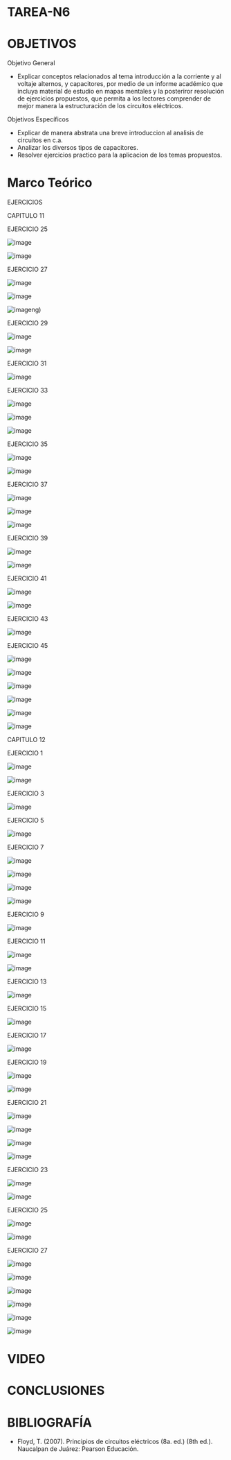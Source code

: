 # TAREA-N6

# OBJETIVOS

Objetivo General

- Explicar conceptos relacionados al tema introducción a la corriente y al voltaje alternos, y capacitores, por medio de un informe académico que incluya material de estudio en mapas mentales y la posteriror resolución de ejercicios propuestos, que permita a los lectores comprender de mejor manera la estructuración de los circuitos eléctricos.

Objetivos Específicos
- Explicar de manera abstrata una breve introduccion al analisis de circuitos en c.a.
- Analizar los diversos tipos de capacitores.
- Resolver ejercicios practico para la aplicacion de los temas propuestos.
# Marco Teórico


EJERCICIOS 

CAPITULO 11

EJERCICIO 25 

![image](https://user-images.githubusercontent.com/93900233/149810088-e6a5f4d6-5663-469e-9dfa-9a5686f3213e.png)

![image](https://user-images.githubusercontent.com/93900233/149810159-55689ddf-fdaf-4af6-b6f8-d6afef6f5494.png)

EJERCICIO 27

![image](https://user-images.githubusercontent.com/93900233/149810300-131d083e-66fa-43e8-82a4-e4a0b1362ec6.png)

![image](https://user-images.githubusercontent.com/93900233/149810357-fe6e87b0-8a15-4801-b67f-0cc6e239a312.png)

![image](https://user-images.githubusercontent.com/93900233/149810426-01e17a97-2712-4bc1-a32f-f4a69bec263f.png)ng)

EJERCICIO 29 

![image](https://user-images.githubusercontent.com/93900233/149810571-8d6fedb9-5096-4538-be52-c0edc02100c2.png)

![image](https://user-images.githubusercontent.com/93900233/149810603-65851619-5f07-4fa9-9f38-46dbe715a838.png)

EJERCICIO 31

![image](https://user-images.githubusercontent.com/93900233/149810649-5b2a53e1-7a44-4e2e-8c48-9cc8f1be3a36.png)

EJERCICIO 33

![image](https://user-images.githubusercontent.com/93900233/149811374-8d59b97d-60b5-49cd-9290-84ce1c799af2.png)

![image](https://user-images.githubusercontent.com/93900233/149811440-e59d9c45-33cd-49be-925d-35997effc6ac.png)

![image](https://user-images.githubusercontent.com/93900233/149811502-a48752b6-5e1b-4e9a-a020-f017cf938c09.png)

EJERCICIO 35

![image](https://user-images.githubusercontent.com/93900233/149811632-7adc8618-043c-4432-a524-7f1b41388614.png)

![image](https://user-images.githubusercontent.com/93900233/149811675-24869c95-ef61-4ada-88c0-68b7bc11dccb.png)

EJERCICIO 37

![image](https://user-images.githubusercontent.com/93900233/149810993-0beb0f12-a441-4601-87e8-f883056658d6.png)

![image](https://user-images.githubusercontent.com/93900233/149811038-9bf76a22-c93a-4181-9212-00cc230f2070.png)

![image](https://user-images.githubusercontent.com/93900233/149811080-fd07f180-8099-4389-b61d-68484a2dd387.png)

EJERCICIO 39

![image](https://user-images.githubusercontent.com/93900233/149811745-6108c46c-c8ed-4cd3-8ff5-753cb316d2f6.png)

![image](https://user-images.githubusercontent.com/93900233/149811812-6c0d84b3-1da4-46f8-a2ea-14371b507f91.png)

EJERCICIO 41

![image](https://user-images.githubusercontent.com/93900233/149811869-3501b184-0f61-4bdf-aabd-82755e27b76b.png)

![image](https://user-images.githubusercontent.com/93900233/149811895-fb95916b-9a80-4413-8368-1d526d357ee6.png)

EJERCICIO 43

![image](https://user-images.githubusercontent.com/93900233/149811941-bfd91273-7db6-4102-aa5b-dafa8918f431.png)

EJERCICIO 45 

![image](https://user-images.githubusercontent.com/93900233/149812013-0d5f3ae6-ac3d-4ce2-8edc-c78fbaef5ec8.png)

![image](https://user-images.githubusercontent.com/93900233/149812044-e51ac589-68cb-4106-94c3-1483dbe9b31b.png)

![image](https://user-images.githubusercontent.com/93900233/149812075-e1657a44-82d9-4337-9afc-8cfddf872256.png)

![image](https://user-images.githubusercontent.com/93900233/149812166-60e1e3da-e7ad-4223-8e0b-13e2e3e81310.png)

![image](https://user-images.githubusercontent.com/93900233/149812209-3e419f82-58b0-465a-8a34-7806d723d55c.png)

![image](https://user-images.githubusercontent.com/93900233/149812275-2e0a5f90-4102-4454-8228-2c6b97221533.png)

CAPITULO 12

EJERCICIO 1

![image](https://user-images.githubusercontent.com/93900233/149815163-a3beadbc-38b9-4761-9838-29237b79cf95.png)

![image](https://user-images.githubusercontent.com/93900233/149815231-952b2f7f-6ee6-4c2b-a1e0-986741351028.png)

EJERCICIO 3

![image](https://user-images.githubusercontent.com/93900233/149815287-0cf25f3f-d1e6-4088-8be9-e1b754927b75.png)

EJERCICIO 5

![image](https://user-images.githubusercontent.com/93900233/149815404-d83308ab-c714-499f-8e6a-01e22fd220ac.png)

EJERCICIO 7

![image](https://user-images.githubusercontent.com/93900233/149815478-fcd4eab8-f94f-48ea-ac1d-ab149c45d383.png)

![image](https://user-images.githubusercontent.com/93900233/149815509-e2b9f688-d8f3-4c66-bc98-aaddccd34208.png)

![image](https://user-images.githubusercontent.com/93900233/149815537-ab5fab0b-a38d-47ac-91a6-26a19c104988.png)

![image](https://user-images.githubusercontent.com/93900233/149815629-4c835daf-53cd-4d45-bc9c-b7bc2b50c022.png)

EJERCICIO 9

![image](https://user-images.githubusercontent.com/93900233/149815718-43645a70-542d-44b0-b13f-1ee1fdfbbda1.png)

EJERCICIO 11

![image](https://user-images.githubusercontent.com/93900233/149815775-635d59bd-f838-42cf-9ac0-7fc8fa9ce020.png)

![image](https://user-images.githubusercontent.com/93900233/149815801-acbabfe8-709b-4f9b-bad4-78aded06562a.png)

EJERCICIO 13

![image](https://user-images.githubusercontent.com/93900233/149815894-9a6f0d44-9a01-4d40-999c-0ed0e302a128.png)

EJERCICIO 15

![image](https://user-images.githubusercontent.com/93900233/149815933-7d154d2b-b5d1-4592-bc57-a82ec39fc184.png)

EJERCICIO 17

![image](https://user-images.githubusercontent.com/93900233/149815986-d16578d9-ce37-4159-b3af-2ffaeab313dc.png)

EJERCICIO 19

![image](https://user-images.githubusercontent.com/93900233/149816046-bed96250-f7ca-4bf3-ba57-786d0a0d40b3.png)

![image](https://user-images.githubusercontent.com/93900233/149816106-6520295f-1eae-4b21-b13b-dc9700d69128.png)

EJERCICIO 21

![image](https://user-images.githubusercontent.com/93900233/149816142-c178bb74-5000-48b5-8e2b-a075a779f2a8.png)

![image](https://user-images.githubusercontent.com/93900233/149816176-ac01b526-4d4e-4bae-8180-a2154e06c317.png)

![image](https://user-images.githubusercontent.com/93900233/149816229-92738512-b3bd-4a2e-9f92-8c151ca66bf7.png)

![image](https://user-images.githubusercontent.com/93900233/149816265-3b67b205-c430-4274-805e-76f99897c5ad.png)

EJERCICIO 23

![image](https://user-images.githubusercontent.com/93900233/149816324-d14f4aaa-fd6c-4694-85e8-5af2bd47046e.png)

![image](https://user-images.githubusercontent.com/93900233/149816352-72f5763a-6ce0-48b8-ab67-95b70b820261.png)

EJERCICIO 25

![image](https://user-images.githubusercontent.com/93900233/149816447-cfe17719-39b4-4d26-96e9-2d8bafd5efe5.png)

![image](https://user-images.githubusercontent.com/93900233/149816521-bc7c0d1d-1bb3-44f2-9eb0-1242943279c5.png)

EJERCICIO 27

![image](https://user-images.githubusercontent.com/93900233/149816785-2a4e64f9-5e54-43a2-998f-afe94f701a73.png)

![image](https://user-images.githubusercontent.com/93900233/149816931-a779132d-5f15-4bb2-9036-866071ad9f59.png)

![image](https://user-images.githubusercontent.com/93900233/149816988-c43246f8-3b23-42f2-b553-97cd721cef51.png)

![image](https://user-images.githubusercontent.com/93900233/149817034-db3354f6-1e90-4972-ae28-067c9adc2cd4.png)

![image](https://user-images.githubusercontent.com/93900233/149817078-00fe0619-a714-4971-a283-b779f3bc0803.png)

![image](https://user-images.githubusercontent.com/93900233/149817115-aa12edc4-e484-431b-87ed-c2a09f3e7ff0.png)

# VIDEO

# CONCLUSIONES

# BIBLIOGRAFÍA
- Floyd, T. (2007). Principios de circuitos eléctricos (8a. ed.) (8th ed.). Naucalpan de Juárez: Pearson Educación.

